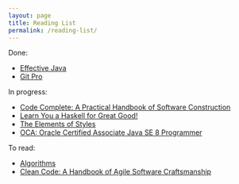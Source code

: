 ```yaml
---
layout: page
title: Reading List
permalink: /reading-list/
---
```


Done:

* [Effective Java][effective-java]
* [Git Pro][git-pro]

In progress:

* [Code Complete: A Practical Handbook of Software Construction][code-complete]
* [Learn You a Haskell for Great Good!][haskell]
* [The Elements of Styles][elements-of-style]
* [OCA: Oracle Certified Associate Java SE 8 Programmer][ocajp]

To read:

* [Algorithms][algs4]
* [Clean Code: A Handbook of Agile Software Craftsmanship][clean-code]

[algs4]: https://www.amazon.com/Algorithms-4th-Robert-Sedgewick/dp/032157351X
[clean-code]: https://www.amazon.com/Clean-Code-Handbook-Software-Craftsmanship/dp/0132350882
[code-complete]: https://www.amazon.com/Code-Complete-Practical-Handbook-Construction/dp/0735619670
[effective-java]: https://www.amazon.com/Effective-Java-2nd-Joshua-Bloch/dp/0321356683
[elements-of-style]: https://www.amazon.com/Elements-Style-Fourth-William-Strunk/dp/020530902X
[git-pro]: https://www.amazon.com/Pro-Git-Scott-Chacon/dp/1484200772
[haskell]: https://www.amazon.com/Learn-You-Haskell-Great-Good/dp/1593272839
[ocajp]: https://www.amazon.fr/OCA-Certified-Associate-Programmer-1Z0-808/dp/1118957407

